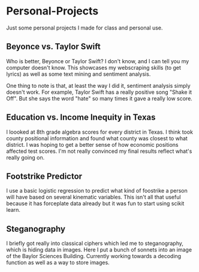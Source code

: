 # Personal-Projects
Just some personal projects I made for class and personal use. 

## Beyonce vs. Taylor Swift
Who is better, Beyonce or Taylor Swift? I don't know, and I can tell you my computer doesn't know. This showcases my webscraping skills (to get lyrics) as well as some text mining and sentiment analysis. 

One thing to note is that, at least the way I did it, sentiment analysis simply doesn't work. For example, Taylor Swift has a really positive song "Shake it Off". But she says the word "hate" so many times it gave a really low score. 

## Education vs. Income Inequity in Texas
I loooked at 8th grade algebra scores for every district in Texas. I think took county positional information and found what county was closest to what district. I was hoping to get a better sense of how economic positions affected test scores. I'm not really convinced my final results reflect what's really going on. 

## Footstrike Predictor
I use a basic logistic regression to predict what kind of foostrike a person will have based on several kinematic variables. This isn't all that useful because it has forceplate data already but it was fun to start using scikit  learn. 

## Steganography
I briefly got really into classical ciphers which led me to steganography, which is hiding data in images. Here I put a bunch of sonnets into an image of the Baylor Sciences Building. Currently working towards a decoding function as well as a way to store images. 
